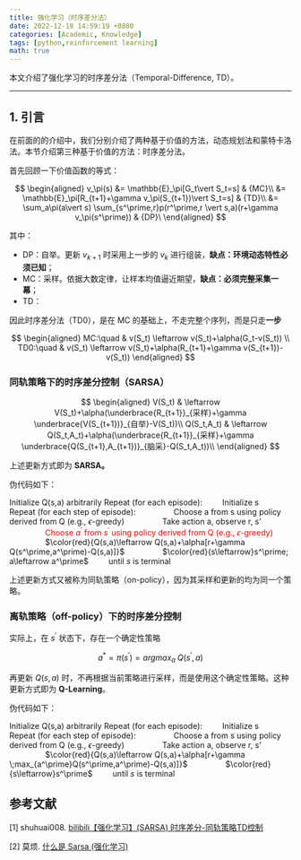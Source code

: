 ```yaml
---
title: 强化学习（时序差分法）
date: 2022-12-18 14:59:19 +0800
categories: [Academic, Knowledge]
tags: [python,reinforcement learning]
math: true
---
```


本文介绍了强化学习的时序差分法（Temporal-Difference, TD）。

<!--more-->

---

## 1. 引言

在前面的的介绍中，我们分别介绍了两种基于价值的方法，动态规划法和蒙特卡洛法。本节介绍第三种基于价值的方法：时序差分法。

首先回顾一下价值函数的等式：

$$
\begin{aligned}
v_\pi(s) &= \mathbb{E}_\pi[G_t\vert S_t=s] & {MC}\\
&= \mathbb{E}_\pi[R_{t+1}+\gamma v_\pi(S_{t+1})\vert S_t=s] & {TD}\\
&= \sum_a\pi(a\vert s) \sum_{s^\prime,r}p(r^\prime,r \vert s,a)(r+\gamma v_\pi(s^\prime)) & {DP}\
\end{aligned}
$$

其中：
- DP：自举。更新 $v_{k+1}$ 时采用上一步的 $v_k$ 进行组装，**缺点：环境动态特性必须已知**；
- MC：采样。依据大数定律，让样本均值逼近期望，**缺点：必须完整采集一幕**；
- TD：

因此时序差分法（TD0），是在 MC 的基础上，不走完整个序列，而是只走**一步**

$$
\begin{aligned}
MC:\quad & v(S_t) \leftarrow v(S_t)+\alpha(G_t-v(S_t)) \\
TD0:\quad & v(S_t) \leftarrow v(S_t)+\alpha(R_{t+1}+\gamma v(S_{t+1})-v(S_t))
\end{aligned}
$$

### 同轨策略下的时序差分控制（SARSA）

$$
\begin{aligned}
V(S_t) & \leftarrow V(S_t)+\alpha(\underbrace{R_{t+1}}_{采样}+\gamma \underbrace{V(S_{t+1})}_{自举}-V(S_t))\\
Q(S_t,A_t) & \leftarrow Q(S_t,A_t)+\alpha(\underbrace{R_{t+1}}_{采样}+\gamma \underbrace{Q(S_{t+1},A_{t+1})}_{脑采}-Q(S_t,A_t))\\
\end{aligned}
$$

上述更新方式即为 **SARSA。**

伪代码如下：


Initialize Q(s,a) arbitrarily
Repeat (for each episode):
    $\qquad$Initialize s
    $\qquad$Repeat (for each step of episode):
        $\qquad$$\qquad$Choose a from s using policy derived from Q (e.g., $\epsilon$-greedy)
        $\qquad$$\qquad$Take action a, observe r, s'
        $\qquad$$\qquad$<font color=red>Choose $a^\prime$ from $s^\prime$ using policy derived from Q (e.g., $\epsilon$-greedy)</font>
        $\qquad$$\qquad$$\color{red}{Q(s,a)\leftarrow Q(s,a)+\alpha[r+\gamma Q(s^\prime,a^\prime)-Q(s,a)]}$
        $\qquad$$\qquad$$\color{red}{s\leftarrow}s^\prime; a\leftarrow a^\prime$
    $\qquad$until $s$ is terminal

上述更新方式又被称为同轨策略（on-policy），因为其采样和更新的均为同一个策略。

### 离轨策略（off-policy）下的时序差分控制

实际上，在 $s^\prime$ 状态下，存在一个确定性策略

$$
a^*=\pi(s^\prime) = argmax_a\; Q(s^\prime, a)
$$

再更新 $Q(s,a)$ 时，不再根据当前策略进行采样，而是使用这个确定性策略。这种更新方式即为 **Q-Learning**。

伪代码如下：


Initialize Q(s,a) arbitrarily
Repeat (for each episode):
    $\qquad$Initialize s
    $\qquad$Repeat (for each step of episode):
        $\qquad$$\qquad$Choose a from s using policy derived from Q (e.g., $\epsilon$-greedy)
        $\qquad$$\qquad$Take action a, observe r, s'
        $\qquad$$\qquad$$\color{red}{Q(s,a)\leftarrow Q(s,a)+\alpha[r+\gamma 
        \;max_{a^\prime}Q(s^\prime,a^\prime)-Q(s,a)]}$
        $\qquad$$\qquad$$\color{red}{s\leftarrow}s^\prime$
    $\qquad$until $s$ is terminal

## 参考文献

[1] shuhuai008. [bilibili【强化学习】(SARSA) 时序差分-同轨策略TD控制](https://www.bilibili.com/video/BV1BS4y1r7cm)

[2] 莫烦. [什么是 Sarsa (强化学习)](https://zhuanlan.zhihu.com/p/24860793)

